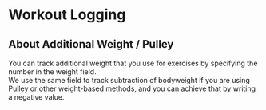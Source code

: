# Workout Logging

## About Additional Weight / Pulley
You can track additional weight that you use for exercises by specifying the number in the weight field.<br />
We use the same field to track subtraction of bodyweight if you are using Pulley or other weight-based methods, and you can achieve that by writing a negative value.